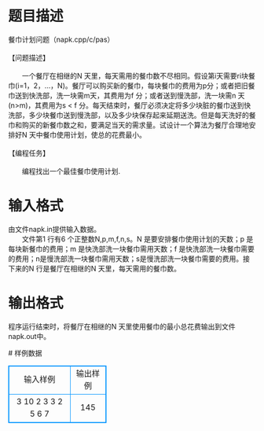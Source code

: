# 

 
 # 题目描述 
<p>
餐巾计划问题（napk.cpp/c/pas）<br><br>【问题描述】<br><br>　　一个餐厅在相继的N 天里，每天需用的餐巾数不尽相同。假设第i天需要ri块餐巾(i=1，2，…，N)。餐厅可以购买新的餐巾，每块餐巾的费用为p分；或者把旧餐巾送到快洗部，洗一块需m天，其费用为f 分；或者送到慢洗部，洗一块需n 天(n>m)，其费用为s < f 分。每天结束时，餐厅必须决定将多少块脏的餐巾送到快洗部，多少块餐巾送到慢洗部，以及多少块保存起来延期送洗。但是每天洗好的餐巾和购买的新餐巾数之和，要满足当天的需求量。试设计一个算法为餐厅合理地安排好N 天中餐巾使用计划，使总的花费最小。<br><br>【编程任务】<br><br>　　编程找出一个最佳餐巾使用计划.<br></p> 

 
 # 输入格式 
<p>
由文件napk.in提供输入数据。<br>　　文件第1 行有6 个正整数N,p,m,f,n,s。N 是要安排餐巾使用计划的天数；p 是每块新餐巾的费用；m 是快洗部洗一块餐巾需用天数；f 是快洗部洗一块餐巾需要的费用；n是慢洗部洗一块餐巾需用天数；s是慢洗部洗一块餐巾需要的费用。接下来的N 行是餐厅在相继的N 天里，每天需用的餐巾数。</p> 

 
 # 输出格式 
<p>
程序运行结束时，将餐厅在相继的N 天里使用餐巾的最小总花费输出到文件napk.out中。</p> 
# 样例数据
<style>
        table,table tr th, table tr td { border:1px solid #0094ff; }
        table { width: 200px; min-height: 25px; line-height: 25px; text-align: center; border-collapse: collapse;}   
    </style>
<table>
	<tr>
		<td>输入样例</td>
		<td>输出样例</td>
	</tr>
<tr><td>3 10 2 3 3 2
5
6
7</td><td>145</td></tr></table>
